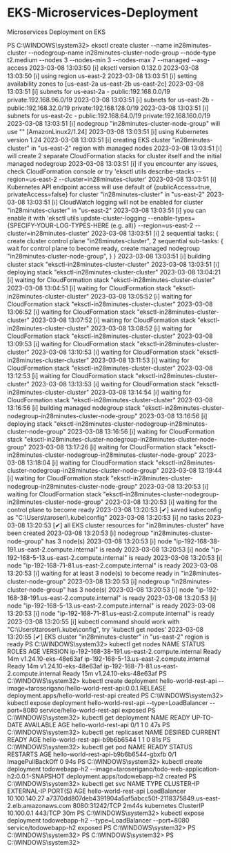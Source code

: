 # EKS-Microservices-Deployment
Microservices Deployment on EKS 


PS C:\WINDOWS\system32> eksctl create cluster --name in28minutes-cluster --nodegroup-name in28minutes-cluster-node-group  --node-type t2.medium --nodes 3 --nodes-min 3 --nodes-max 7 --managed --asg-access
2023-03-08 13:03:50 [ℹ]  eksctl version 0.132.0
2023-03-08 13:03:50 [ℹ]  using region us-east-2
2023-03-08 13:03:51 [ℹ]  setting availability zones to [us-east-2a us-east-2b us-east-2c]
2023-03-08 13:03:51 [ℹ]  subnets for us-east-2a - public:192.168.0.0/19 private:192.168.96.0/19
2023-03-08 13:03:51 [ℹ]  subnets for us-east-2b - public:192.168.32.0/19 private:192.168.128.0/19
2023-03-08 13:03:51 [ℹ]  subnets for us-east-2c - public:192.168.64.0/19 private:192.168.160.0/19
2023-03-08 13:03:51 [ℹ]  nodegroup "in28minutes-cluster-node-group" will use "" [AmazonLinux2/1.24]
2023-03-08 13:03:51 [ℹ]  using Kubernetes version 1.24
2023-03-08 13:03:51 [ℹ]  creating EKS cluster "in28minutes-cluster" in "us-east-2" region with managed nodes
2023-03-08 13:03:51 [ℹ]  will create 2 separate CloudFormation stacks for cluster itself and the initial managed nodegroup
2023-03-08 13:03:51 [ℹ]  if you encounter any issues, check CloudFormation console or try 'eksctl utils describe-stacks --region=us-east-2 --cluster=in28minutes-cluster'
2023-03-08 13:03:51 [ℹ]  Kubernetes API endpoint access will use default of {publicAccess=true, privateAccess=false} for cluster "in28minutes-cluster" in "us-east-2"
2023-03-08 13:03:51 [ℹ]  CloudWatch logging will not be enabled for cluster "in28minutes-cluster" in "us-east-2"
2023-03-08 13:03:51 [ℹ]  you can enable it with 'eksctl utils update-cluster-logging --enable-types={SPECIFY-YOUR-LOG-TYPES-HERE (e.g. all)} --region=us-east-2 --cluster=in28minutes-cluster'
2023-03-08 13:03:51 [ℹ]
2 sequential tasks: { create cluster control plane "in28minutes-cluster",
    2 sequential sub-tasks: {
        wait for control plane to become ready,
        create managed nodegroup "in28minutes-cluster-node-group",
    }
}
2023-03-08 13:03:51 [ℹ]  building cluster stack "eksctl-in28minutes-cluster-cluster"
2023-03-08 13:03:51 [ℹ]  deploying stack "eksctl-in28minutes-cluster-cluster"
2023-03-08 13:04:21 [ℹ]  waiting for CloudFormation stack "eksctl-in28minutes-cluster-cluster"
2023-03-08 13:04:51 [ℹ]  waiting for CloudFormation stack "eksctl-in28minutes-cluster-cluster"
2023-03-08 13:05:52 [ℹ]  waiting for CloudFormation stack "eksctl-in28minutes-cluster-cluster"
2023-03-08 13:06:52 [ℹ]  waiting for CloudFormation stack "eksctl-in28minutes-cluster-cluster"
2023-03-08 13:07:52 [ℹ]  waiting for CloudFormation stack "eksctl-in28minutes-cluster-cluster"
2023-03-08 13:08:52 [ℹ]  waiting for CloudFormation stack "eksctl-in28minutes-cluster-cluster"
2023-03-08 13:09:53 [ℹ]  waiting for CloudFormation stack "eksctl-in28minutes-cluster-cluster"
2023-03-08 13:10:53 [ℹ]  waiting for CloudFormation stack "eksctl-in28minutes-cluster-cluster"
2023-03-08 13:11:53 [ℹ]  waiting for CloudFormation stack "eksctl-in28minutes-cluster-cluster"
2023-03-08 13:12:53 [ℹ]  waiting for CloudFormation stack "eksctl-in28minutes-cluster-cluster"
2023-03-08 13:13:53 [ℹ]  waiting for CloudFormation stack "eksctl-in28minutes-cluster-cluster"
2023-03-08 13:14:54 [ℹ]  waiting for CloudFormation stack "eksctl-in28minutes-cluster-cluster"
2023-03-08 13:16:56 [ℹ]  building managed nodegroup stack "eksctl-in28minutes-cluster-nodegroup-in28minutes-cluster-node-group"
2023-03-08 13:16:56 [ℹ]  deploying stack "eksctl-in28minutes-cluster-nodegroup-in28minutes-cluster-node-group"
2023-03-08 13:16:56 [ℹ]  waiting for CloudFormation stack "eksctl-in28minutes-cluster-nodegroup-in28minutes-cluster-node-group"
2023-03-08 13:17:26 [ℹ]  waiting for CloudFormation stack "eksctl-in28minutes-cluster-nodegroup-in28minutes-cluster-node-group"
2023-03-08 13:18:04 [ℹ]  waiting for CloudFormation stack "eksctl-in28minutes-cluster-nodegroup-in28minutes-cluster-node-group"
2023-03-08 13:19:44 [ℹ]  waiting for CloudFormation stack "eksctl-in28minutes-cluster-nodegroup-in28minutes-cluster-node-group"
2023-03-08 13:20:53 [ℹ]  waiting for CloudFormation stack "eksctl-in28minutes-cluster-nodegroup-in28minutes-cluster-node-group"
2023-03-08 13:20:53 [ℹ]  waiting for the control plane to become ready
2023-03-08 13:20:53 [✔]  saved kubeconfig as "C:\\Users\\taroseri\\.kube\\config"
2023-03-08 13:20:53 [ℹ]  no tasks
2023-03-08 13:20:53 [✔]  all EKS cluster resources for "in28minutes-cluster" have been created
2023-03-08 13:20:53 [ℹ]  nodegroup "in28minutes-cluster-node-group" has 3 node(s)
2023-03-08 13:20:53 [ℹ]  node "ip-192-168-38-191.us-east-2.compute.internal" is ready
2023-03-08 13:20:53 [ℹ]  node "ip-192-168-5-13.us-east-2.compute.internal" is ready
2023-03-08 13:20:53 [ℹ]  node "ip-192-168-71-81.us-east-2.compute.internal" is ready
2023-03-08 13:20:53 [ℹ]  waiting for at least 3 node(s) to become ready in "in28minutes-cluster-node-group"
2023-03-08 13:20:53 [ℹ]  nodegroup "in28minutes-cluster-node-group" has 3 node(s)
2023-03-08 13:20:53 [ℹ]  node "ip-192-168-38-191.us-east-2.compute.internal" is ready
2023-03-08 13:20:53 [ℹ]  node "ip-192-168-5-13.us-east-2.compute.internal" is ready
2023-03-08 13:20:53 [ℹ]  node "ip-192-168-71-81.us-east-2.compute.internal" is ready
2023-03-08 13:20:55 [ℹ]  kubectl command should work with "C:\\Users\\taroseri\\.kube\\config", try 'kubectl get nodes'
2023-03-08 13:20:55 [✔]  EKS cluster "in28minutes-cluster" in "us-east-2" region is ready
PS C:\WINDOWS\system32> kubectl get nodes
NAME                                           STATUS   ROLES    AGE   VERSION
ip-192-168-38-191.us-east-2.compute.internal   Ready    <none>   14m   v1.24.10-eks-48e63af
ip-192-168-5-13.us-east-2.compute.internal     Ready    <none>   14m   v1.24.10-eks-48e63af
ip-192-168-71-81.us-east-2.compute.internal    Ready    <none>   15m   v1.24.10-eks-48e63af
PS C:\WINDOWS\system32> kubectl create deployment hello-world-rest-api --image=taroserigano/hello-world-rest-api:0.0.1.RELEASE
deployment.apps/hello-world-rest-api created
PS C:\WINDOWS\system32> kubectl expose deployment hello-world-rest-api --type=LoadBalancer --port=8080
service/hello-world-rest-api exposed
PS C:\WINDOWS\system32> kubectl get deployment
NAME                   READY   UP-TO-DATE   AVAILABLE   AGE
hello-world-rest-api   0/1     1            0           47s
PS C:\WINDOWS\system32> kubectl get replicaset
NAME                             DESIRED   CURRENT   READY   AGE
hello-world-rest-api-b9b6b6544   1         1         0       81s
PS C:\WINDOWS\system32> kubectl get pod
NAME                                   READY   STATUS             RESTARTS   AGE
hello-world-rest-api-b9b6b6544-gbxfb   0/1     ImagePullBackOff   0          94s
PS C:\WINDOWS\system32> kubectl create deployment todowebapp-h2 --image=taroserigano/todo-web-application-h2:0.0.1-SNAPSHOT
deployment.apps/todowebapp-h2 created
PS C:\WINDOWS\system32> kubectl get svc
NAME                   TYPE           CLUSTER-IP      EXTERNAL-IP                                                               PORT(S)          AGE
hello-world-rest-api   LoadBalancer   10.100.140.27   a7370dd807deb4391904a5af5abcc50f-2118375849.us-east-2.elb.amazonaws.com   8080:31242/TCP   2m44s
kubernetes             ClusterIP      10.100.0.1      <none>                                                                    443/TCP          30m
PS C:\WINDOWS\system32> kubectl expose deployment todowebapp-h2 --type=LoadBalancer --port=8080
service/todowebapp-h2 exposed
PS C:\WINDOWS\system32>
PS C:\WINDOWS\system32>
PS C:\WINDOWS\system32>
PS C:\WINDOWS\system32>
